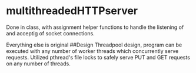 # multithreadedHTTPserver
Done in class, with assignment helper functions to handle the listening of and acceptig of socket connections.

Everything else is original
##Design
Threadpool design, program can be executed with any number of worker threads which concurrently serve requests.
Utilized pthread's file locks to safely serve PUT and GET requests on any number of threads.
